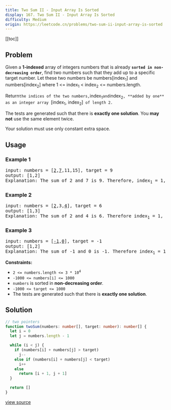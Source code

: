```yaml
---
title: Two Sum II - Input Array Is Sorted
display: 167. Two Sum II - Input Array Is Sorted
difficulty: Medium
origin: https://leetcode.cn/problems/two-sum-ii-input-array-is-sorted
---
```


[[toc]]

## Problem

Given a **1-indexed** array of integers numbers that is already **`sorted in non-decreasing order`**, find two numbers such that they add up to a specific target number. Let these two numbers be numbers[index<sub>1</sub>] and numbers[index<sub>2</sub>] where 1 &lt;= index<sub>1</sub> &lt; index<sub>2</sub> &lt;= numbers.length.

Return` the indices of the two numbers, `index<sub>1</sub>` and `index<sub>2</sub>`, **added by one** as an integer array `[index<sub>1</sub>, index<sub>2</sub>]` of length 2.`

The tests are generated such that there is **exactly one solution**. You **may not** use the same element twice.

Your solution must use only constant extra space.

## Usage

### Example 1

<pre>
input: numbers = [<u>2</u>,<u>7</u>,11,15], target = 9
output: [1,2]
Explanation: The sum of 2 and 7 is 9. Therefore, index<sub>1</sub> = 1, index<sub>2</sub> = 2. We return [1, 2].
</pre>

### Example 2

<pre>
input: numbers = [<u>2</u>,3,<u>4</u>], target = 6
output: [1,3]
Explanation: The sum of 2 and 4 is 6. Therefore index<sub>1</sub> = 1, index<sub>2</sub> = 3. We return [1, 3].
</pre>

### Example 3

<pre>
input: numbers = [<u>-1</u>,<u>0</u>], target = -1
output: [1,2]
Explanation: The sum of -1 and 0 is -1. Therefore index<sub>1</sub> = 1, index<sub>2</sub> = 2. We return [1, 2].
</pre>


**Constraints:**

- <code>2 &lt;= numbers.length &lt;= 3 * 10<sup>4</sup></code>
- <code>-1000 &lt;= numbers[i] &lt;= 1000</code>
- <code>numbers</code> is sorted in **non-decreasing order**.
- <code>-1000 &lt;= target &lt;= 1000</code>
- The tests are generated such that there is **exactly one solution**.


## Solution

```ts
// two pointers
function twoSum(numbers: number[], target: number): number[] {
  let i = 0
  let j = numbers.length - 1

  while (i < j) {
    if (numbers[i] + numbers[j] > target)
      j--
    else if (numbers[i] + numbers[j] < target)
      i++
    else
      return [i + 1, j + 1]
  }

  return []
}
```

[view source](https://leetcode.cn/problems/two-sum-ii-input-array-is-sorted)
